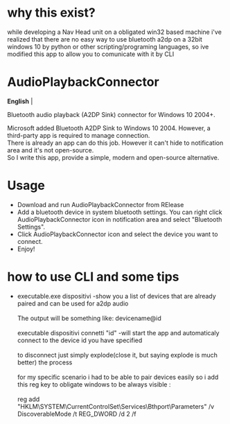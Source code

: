 # why this exist?
while developing a Nav Head unit on a obligated win32 based machine i've realized that there are no easy way to use bluetooth a2dp on a 32bit windows 10 by python or other scripting/programing languages, so ive modified this app to allow you to comunicate with it by CLI
# AudioPlaybackConnector
**English** |

Bluetooth audio playback (A2DP Sink) connector for Windows 10 2004+.

Microsoft added Bluetooth A2DP Sink to Windows 10 2004. However, a third-party app is required to manage connection.\
There is already an app can do this job. However it can't hide to notification area and it's not open-source.\
So I write this app, provide a simple, modern and open-source alternative.

# Usage
* Download and run AudioPlaybackConnector from RElease
* Add a bluetooth device in system bluetooth settings. You can right click AudioPlaybackConnector icon in notification area and select "Bluetooth Settings".
* Click AudioPlaybackConnector icon and select the device you want to connect.
* Enjoy!

# how to use CLI and some tips
* executable.exe dispositivi -show you a list of devices that are already paired and can be used for a2dp audio
<br>\
The output will be something like: devicename@id
<br>\
 executable dispositivi connetti "id" -will start the app and automaticaly connect to the device id you have specified
<br>\
to disconnect just simply explode(close it, but saying explode is much better) the process
<br>\
for my specific scenario i had to be able to pair devices easily so i add this reg key to obligate windows to be always visible :
<br>\
reg add "HKLM\SYSTEM\CurrentControlSet\Services\Bthport\Parameters" /v DiscoverableMode /t REG_DWORD /d 2 /f
